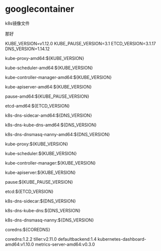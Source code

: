 # googlecontainer
k8s镜像文件

那好



KUBE_VERSION=v1.12.0
KUBE_PAUSE_VERSION=3.1
ETCD_VERSION=3.1.17
DNS_VERSION=1.14.12


kube-proxy-amd64:${KUBE_VERSION}

kube-scheduler-amd64:${KUBE_VERSION}

kube-controller-manager-amd64:${KUBE_VERSION}

kube-apiserver-amd64:${KUBE_VERSION}

pause-amd64:${KUBE_PAUSE_VERSION}

etcd-amd64:${ETCD_VERSION}

k8s-dns-sidecar-amd64:${DNS_VERSION}

k8s-dns-kube-dns-amd64:${DNS_VERSION}

k8s-dns-dnsmasq-nanny-amd64:${DNS_VERSION}



kube-proxy:${KUBE_VERSION} 

kube-scheduler:${KUBE_VERSION} 

kube-controller-manager:${KUBE_VERSION} 

kube-apiserver:${KUBE_VERSION} 

pause:${KUBE_PAUSE_VERSION} 

etcd:${ETCD_VERSION} 

k8s-dns-sidecar:${DNS_VERSION} 

k8s-dns-kube-dns:${DNS_VERSION} 

k8s-dns-dnsmasq-nanny:${DNS_VERSION}

coredns:${COREDNS}


coredns:1.2.2
tiller:v2.11.0
defaultbackend:1.4
kubernetes-dashboard-amd64:v1.10.0
metrics-server-amd64:v0.3.0